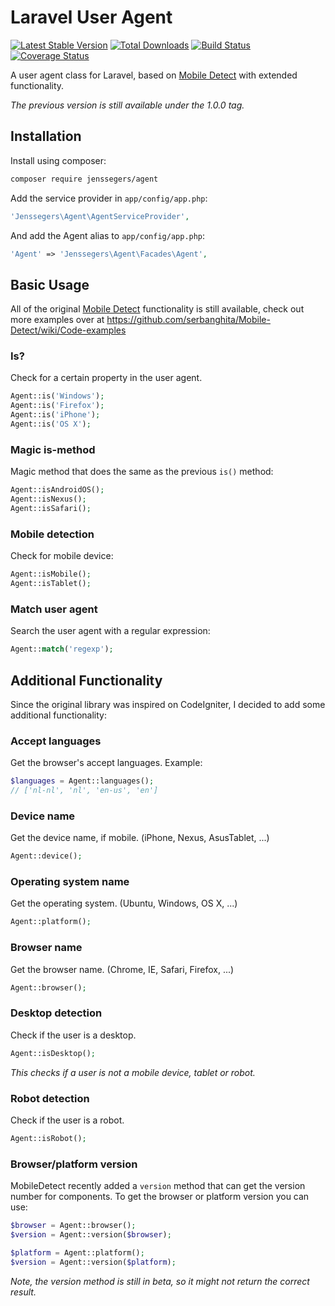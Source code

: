 Laravel User Agent
==================

[![Latest Stable Version](http://img.shields.io/github/release/jenssegers/laravel-agent.svg)](https://packagist.org/packages/jenssegers/agent) [![Total Downloads](http://img.shields.io/packagist/dm/jenssegers/agent.svg)](https://packagist.org/packages/jenssegers/agent) [![Build Status](http://img.shields.io/travis/jenssegers/laravel-agent.svg)](https://travis-ci.org/jenssegers/laravel-agent) [![Coverage Status](http://img.shields.io/coveralls/jenssegers/laravel-agent.svg)](https://coveralls.io/r/jenssegers/laravel-agent)

A user agent class for Laravel, based on [Mobile Detect](https://github.com/serbanghita/Mobile-Detect) with extended functionality.

*The previous version is still available under the 1.0.0 tag.*

Installation
------------

Install using composer:

```bash
composer require jenssegers/agent
```

Add the service provider in `app/config/app.php`:

```php
'Jenssegers\Agent\AgentServiceProvider',
```

And add the Agent alias to `app/config/app.php`:
```php
'Agent' => 'Jenssegers\Agent\Facades\Agent',
```

Basic Usage
-----------

All of the original [Mobile Detect](https://github.com/serbanghita/Mobile-Detect) functionality is still available, check out more examples over at https://github.com/serbanghita/Mobile-Detect/wiki/Code-examples

### Is?

Check for a certain property in the user agent.

```php
Agent::is('Windows');
Agent::is('Firefox');
Agent::is('iPhone');
Agent::is('OS X');
```

### Magic is-method

Magic method that does the same as the previous `is()` method:

```php
Agent::isAndroidOS();
Agent::isNexus();
Agent::isSafari();
```

### Mobile detection

Check for mobile device:

```php
Agent::isMobile();
Agent::isTablet();
```

### Match user agent

Search the user agent with a regular expression:

```php
Agent::match('regexp');
```

Additional Functionality
------------------------

Since the original library was inspired on CodeIgniter, I decided to add some additional functionality:

### Accept languages

Get the browser's accept languages. Example:

```php
$languages = Agent::languages();
// ['nl-nl', 'nl', 'en-us', 'en']
```

### Device name

Get the device name, if mobile. (iPhone, Nexus, AsusTablet, ...)

```php
Agent::device();
```

### Operating system name

Get the operating system. (Ubuntu, Windows, OS X, ...)

```php
Agent::platform();
```

### Browser name

Get the browser name. (Chrome, IE, Safari, Firefox, ...)

```php
Agent::browser();
```
	
### Desktop detection

Check if the user is a desktop.

```php
Agent::isDesktop();
```

*This checks if a user is not a mobile device, tablet or robot.*

### Robot detection

Check if the user is a robot.

```php
Agent::isRobot();
```

### Browser/platform version

MobileDetect recently added a `version` method that can get the version number for components. To get the browser or platform version you can use:

```php
$browser = Agent::browser();
$version = Agent::version($browser);

$platform = Agent::platform();
$version = Agent::version($platform);
```

*Note, the version method is still in beta, so it might not return the correct result.*
